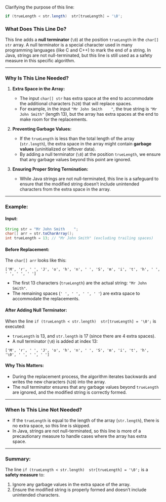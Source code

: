 Clarifying the purpose of this line:

```java
if (trueLength < str.length)  str[trueLength] = '\0';
```

### What Does This Line Do?
This line adds a **null terminator** (`\0`) at the position `trueLength` in the `char[] str`
array. A null terminator is a special character used in many programming languages 
(like C and C++) to mark the end of a string. In Java, strings are not null-terminated, 
but this line is still used as a safety measure in this specific algorithm.

---

### Why Is This Line Needed?

1. **Extra Space in the Array:**
   - The input `char[] str` has extra space at the end to accommodate the additional 
     characters (`%20`) that will replace spaces.
   - For example, in the input `"Mr John Smith    "`, the true string is `"Mr John Smith"`
     (length 13), but the array has extra spaces at the end to make room for the replacements.

2. **Preventing Garbage Values:**
   - If the `trueLength` is less than the total length of the array (`str.length`), the extra 
     space in the array might contain **garbage values** (uninitialized or leftover data).
   - By adding a null terminator (`\0`) at the position `trueLength`, we ensure that any 
     garbage values beyond this point are ignored.

3. **Ensuring Proper String Termination:**
   - While Java strings are not null-terminated, this line is a safeguard to ensure that
     the modified string doesn’t include unintended characters from the extra space in the array.

---

### Example:

#### Input:
```java
String str = "Mr John Smith    ";
char[] arr = str.toCharArray();
int trueLength = 13; // "Mr John Smith" (excluding trailing spaces)
```

#### Before Replacement:
The `char[] arr` looks like this:
```
['M', 'r', ' ', 'J', 'o', 'h', 'n', ' ', 'S', 'm', 'i', 't', 'h', ' ', ' ', ' ', ' ']
```
- The first 13 characters (`trueLength`) are the actual string: `"Mr John Smith"`.
- The remaining spaces (`' ', ' ', ' ', ' '`) are extra space to accommodate the replacements.

#### After Adding Null Terminator:
When the line `if (trueLength < str.length)  str[trueLength] = '\0';` is executed:
- `trueLength` is 13, and `str.length` is 17 (since there are 4 extra spaces).
- A null terminator (`\0`) is added at index 13:
```
['M', 'r', ' ', 'J', 'o', 'h', 'n', ' ', 'S', 'm', 'i', 't', 'h', '\0', ' ', ' ', ' ']
```

#### Why This Matters:
- During the replacement process, the algorithm iterates backwards and writes the new 
  characters (`%20`) into the array.
- The null terminator ensures that any garbage values beyond `trueLength` are ignored, 
  and the modified string is correctly formed.

---

### When Is This Line Not Needed?
- If the `trueLength` is equal to the length of the array (`str.length`), there is no 
  extra space, so this line is skipped.
- In Java, strings are not null-terminated, so this line is more of a precautionary 
  measure to handle cases where the array has extra space.

---

### Summary:
The line `if (trueLength < str.length)  str[trueLength] = '\0';` is a **safety measure** to:
1. Ignore any garbage values in the extra space of the array.
2. Ensure the modified string is properly formed and doesn’t include unintended characters.

